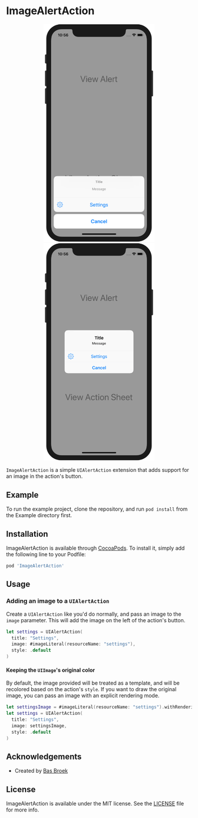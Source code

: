 # ImageAlertAction

<p align="center">
  <img src="assets/actionsheet.png" alt="Action Sheet" width="300"> <img src="assets/alert.png" alt="Alert" width="300">
</p>

`ImageAlertAction` is a simple `UIAlertAction` extension that adds support for an image
in the action's button.

## Example

To run the example project, clone the repository, and run `pod install` from the Example
directory first.

## Installation

ImageAlertAction is available through [CocoaPods](https://cocoapods.org). To install
it, simply add the following line to your Podfile:

```ruby
pod 'ImageAlertAction'
```

## Usage

### Adding an image to a `UIAlertAction`

Create a `UIAlertAction` like you'd do normally, and pass an image to the `image` parameter.
This will add the image on the left of the action's button.

```swift
let settings = UIAlertAction(
  title: "Settings",
  image: #imageLiteral(resourceName: "settings"),
  style: .default
)
```

#### Keeping the `UIImage`'s original color

By default, the image provided will be treated as a template, and will be recolored based on the
action's `style`. If you want to draw the original image, you can pass an image with an
explicit rendering mode.

```swift
let settingsImage = #imageLiteral(resourceName: "settings").withRenderingMode(.alwaysOriginal) 
let settings = UIAlertAction(
  title: "Settings",
  image: settingsImage,
  style: .default
)
```

## Acknowledgements

- Created by [Bas Broek](https://twitter.com/basthomas)

## License

ImageAlertAction is available under the MIT license. See the [LICENSE](LICENSE) file for more
info.
